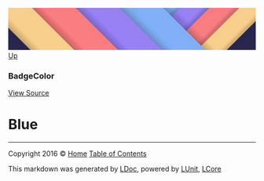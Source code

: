 ![](../Content/LDoc-banner-small.png "")
[Up](BadgeColor.md)

### BadgeColor
[View Source](../Markdown/BadgeColor.cs)

# Blue



---

Copyright 2016 &copy; [Home](../../README.md) [Table of Contents](../../TableOfContents.md)

This markdown was generated by [LDoc](https://github.com/CodeSingularity/LDoc), powered by [LUnit](https://github.com/CodeSingularity/LUnit), [LCore](https://github.com/CodeSingularity/LCore)

